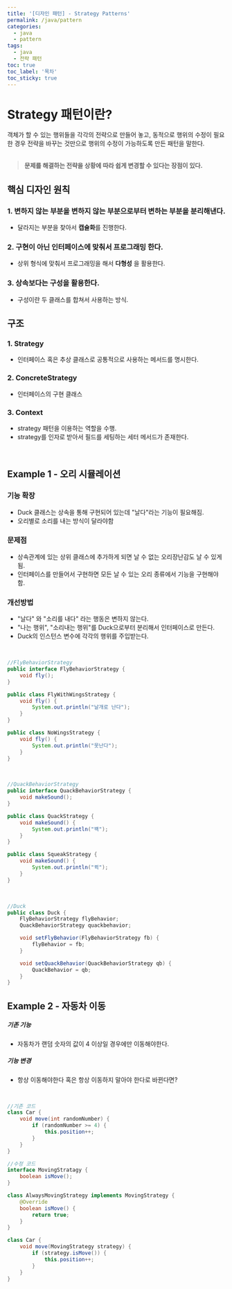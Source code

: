 ```yaml
---
title: '[디자인 패턴] - Strategy Patterns'
permalink: /java/pattern
categories:
  - java
  - pattern
tags:
  - java
  - 전략 패턴
toc: true
toc_label: '목차'
toc_sticky: true
---
```


# Strategy 패턴이란?

객체가 할 수 있는 행위들을 각각의 전략으로 만들어 놓고, 동적으로 행위의 수정이 필요한 경우 전략을 바꾸는 것만으로 행위의 수정이 가능하도록 만든 패턴을 말한다. <br>
<br>
> **문제를 해결하는 전략을 상황에 따라 쉽게 변경할 수 있다는 장점이 있다.**

<!--more-->



## 핵심 디자인 원칙


### 1. 변하지 않는 부분을 변하지 않는 부분으로부터 변하는 부분을 분리해낸다.

- 달라지는 부분을 찾아서 **캡슐화**를 진행한다.

### 2. 구현이 아닌 인터페이스에 맞춰서 프로그래밍 한다.

- 상위 형식에 맞춰서 프로그래밍을 해서 **다형성** 을 활용한다.

### 3. 상속보다는 구성을 활용한다.

- 구성이란 두 클래스를 합쳐서 사용하는 방식.


## 구조


### 1. Strategy

- 인터페이스 혹은 추상 클래스로 공통적으로 사용하는 메서드를 명시한다.

### 2. ConcreteStrategy

- 인터페이스의 구현 클래스

### 3. Context

- strategy 패턴을 이용하는 역할을 수행.
- strategy를 인자로 받아서 필드를 세팅하는 세터 메서드가 존재한다.

<br>

## Example 1 - 오리 시뮬레이션


### 기능 확장

- Duck 클래스는 상속을 통해 구현되어 있는데 "날다"라는 기능이 필요해짐.
- 오리별로 소리를 내는 방식이 달라야함

### 문제점

- 상속관계에 있는 상위 클래스에 추가하게 되면 날 수 없는 오리장난감도 날 수 있게 됨.
- 인터페이스를 만들어서 구현하면 모든 날 수 있는 오리 종류에서 기능을 구현해야함.

### 개선방법

- "날다" 와 "소리를 내다" 라는 행동은 변하지 않는다.
- "나는 행위", "소리내는 행위"를 Duck으로부터 분리해서 인터페이스로 만든다.
- Duck의 인스턴스 변수에 각각의 행위를 주입받는다.

<br>

```java
//FlyBehaviorStrategy
public interface FlyBehaviorStrategy {
    void fly();
}

public class FlyWithWingsStrategy {
    void fly() {
        System.out.println("날개로 난다");
    }
}

public class NoWingsStrategy {
    void fly() {
        System.out.println("못난다");
    }
}
```

<br>

```java
//QuackBehaviorStrategy
public interface QuackBehaviorStrategy {
    void makeSound();
}

public class QuackStrategy {
    void makeSound() {
        System.out.println("꽥");
    }
}

public class SqueakStrategy {
    void makeSound() {
        System.out.println("뀍");
    }
}
```

<br>

```java
//Duck
public class Duck {
    FlyBehaviorStrategy flyBehavior;
    QuackBehaviorStrategy quackbehavior;

    void setFlyBehavior(FlyBehaviorStrategy fb) {
        flyBehavior = fb;
    }

    void setQuackBehavior(QuackBehaviorStrategy qb) {
        QuackBehavior = qb;
    }
}
```

## Example 2 - 자동차 이동

##### 기존 기능

- 자동차가 랜덤 숫자의 값이 4 이상일 경우에만 이동해야한다.

##### 기능 변경

- 항상 이동해야한다 혹은 항상 이동하지 말아야 한다로 바뀐다면?

<br>

```java
//기존 코드
class Car {
    void move(int randomNumber) {
        if (randomNumber >= 4) {
            this.position++;
        }
    }
}

//수정 코드
interface MovingStratagy {
    boolean isMove();
}

class AlwaysMovingStrategy implements MovingStrategy {
    @Override
    boolean isMove() {
        return true;
    }
}

class Car {
    void move(MovingStrategy strategy) {
        if (strategy.isMove()) {
            this.position++;
        }
    }
}

```
